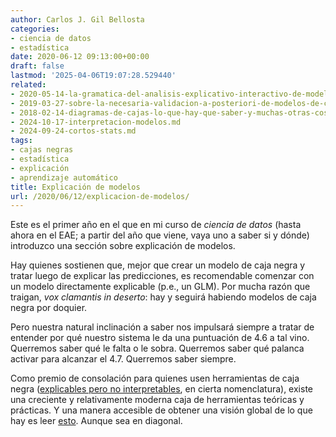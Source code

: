```yaml
---
author: Carlos J. Gil Bellosta
categories:
- ciencia de datos
- estadística
date: 2020-06-12 09:13:00+00:00
draft: false
lastmod: '2025-04-06T19:07:28.529440'
related:
- 2020-05-14-la-gramatica-del-analisis-explicativo-interactivo-de-modelos.md
- 2019-03-27-sobre-la-necesaria-validacion-a-posteriori-de-modelos-de-caja-negra.md
- 2018-02-14-diagramas-de-cajas-lo-que-hay-que-saber-y-muchas-otras-cosas-que-no-hacen-tanta-falta-pero-que-son-entretenidas.md
- 2024-10-17-interpretacion-modelos.md
- 2024-09-24-cortos-stats.md
tags:
- cajas negras
- estadística
- explicación
- aprendizaje automático
title: Explicación de modelos
url: /2020/06/12/explicacion-de-modelos/
---
```


Este es el primer año en el que en mi curso de _ciencia de datos_ (hasta ahora en el EAE; a partir del año que viene, vaya uno a saber si y dónde) introduzco una sección sobre explicación de modelos.

Hay quienes sostienen que, mejor que crear un modelo de caja negra y tratar luego de explicar las predicciones, es recomendable comenzar con un modelo directamente explicable (p.e., un GLM). Por mucha razón que traigan, _vox clamantis in deserto_: hay y seguirá habiendo modelos de caja negra por doquier.

Pero nuestra natural inclinación a saber nos impulsará siempre a tratar de entender por qué nuestro sistema le da una puntuación de 4.6 a tal vino. Querremos saber qué le falta o le sobra. Querremos saber qué palanca activar para alcanzar el 4.7. Querremos saber siempre.

Como premio de consolación para quienes usen herramientas de caja negra ([explicables pero no interpretables](https://statmodeling.stat.columbia.edu/2018/10/30/explainable-ml-versus-interpretable-ml/), en cierta nomenclatura), existe una creciente y relativamente moderna caja de herramientas teóricas y prácticas. Y una manera accesible de obtener una visión global de lo que hay es leer [esto](https://pbiecek.github.io/ema/). Aunque sea en diagonal.